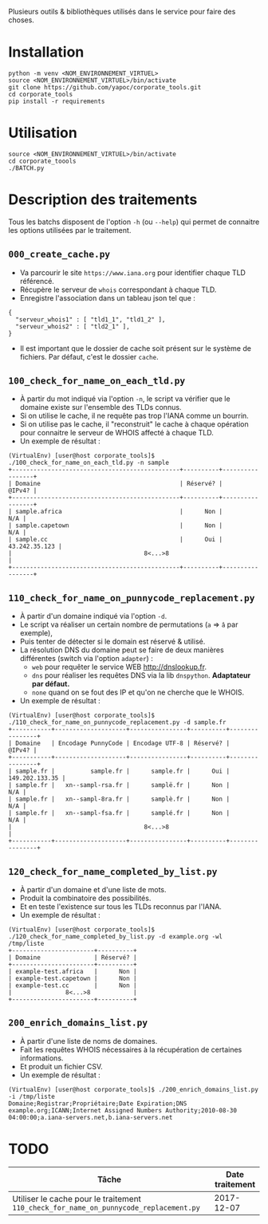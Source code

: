 Plusieurs outils & bibliothèques utilisés dans le service pour faire des choses.

# Installation
```
python -m venv <NOM_ENVIRONNEMENT_VIRTUEL>
source <NOM_ENVIRONNEMENT_VIRTUEL>/bin/activate
git clone https://github.com/yapoc/corporate_tools.git
cd corporate_tools
pip install -r requirements
```

# Utilisation
```
source <NOM_ENVIRONNEMENT_VIRTUEL>/bin/activate
cd corporate_toools
./BATCH.py
```

# Description des traitements
Tous les batchs disposent de l'option `-h` (ou `--help`) qui permet de connaitre les options utilisées par le traitement.

## `000_create_cache.py`
  * Va parcourir le site `https://www.iana.org` pour identifier chaque TLD référencé. 
  * Récupère le serveur de `whois` correspondant à  chaque TLD.
  * Enregistre l'association dans un tableau json tel que : 

```
{ 
  "serveur_whois1" : [ "tld1_1", "tld1_2" ],
  "serveur_whois2" : [ "tld2_1" ],
}
```
  * Il est important que le dossier de cache soit présent sur le système de fichiers. Par défaut, c'est le dossier `cache`.

## `100_check_for_name_on_each_tld.py`
  * À partir du mot indiqué via l'option `-n`, le script va vérifier que le domaine existe sur l'ensemble des TLDs connus.
  * Si on utilise le cache, il ne requête pas trop l'IANA comme un bourrin.
  * Si on utilise pas le cache, il "reconstruit" le cache à chaque opération pour connaitre le serveur de WHOIS affecté à chaque TLD.
  * Un exemple de résultat : 

```
(VirtualEnv) [user@host corporate_tools]$ ./100_check_for_name_on_each_tld.py -n sample
+-----------------------------------------------+----------+-----------------+
| Domaine                                       | Réservé? |          @IPv4? |
+-----------------------------------------------+----------+-----------------+
| sample.africa                                 |      Non |             N/A |
| sample.capetown                               |      Non |             N/A |
| sample.cc                                     |      Oui |   43.242.35.123 |
|                                     8<...>8                                |
+-----------------------------------------------+----------+-----------------+
```

## `110_check_for_name_on_punnycode_replacement.py`
  * À partir d'un domaine indiqué via l'option `-d`.
  * Le script va réaliser un certain nombre de permutations (`a` => `â` par exemple), 
  * Puis tenter de détecter si le domain est réservé & utilisé.
  * La résolution DNS du domaine peut se faire de deux manières différentes (switch via l'option `adapter`) : 
    * `web` pour requêter le service WEB http://dnslookup.fr.
    * `dns` pour réaliser les requêtes DNS via la lib `dnspython`. **Adaptateur par défaut.**
    * `none` quand on se fout des IP et qu'on ne cherche que le WHOIS.
  * Un exemple de résultat : 

```
(VirtualEnv) [user@host corporate_tools]$ ./110_check_for_name_on_punnycode_replacement.py -d sample.fr   
+-----------+--------------------+----------------+----------+----------------+
| Domaine   | Encodage PunnyCode | Encodage UTF-8 | Réservé? |         @IPv4? |
+-----------+--------------------+----------------+----------+----------------+
| sample.fr |          sample.fr |      sample.fr |      Oui | 149.202.133.35 |
| sample.fr |   xn--sampl-rsa.fr |      samplë.fr |      Non |            N/A |
| sample.fr |   xn--sampl-8ra.fr |      samplè.fr |      Non |            N/A |
| sample.fr |   xn--sampl-fsa.fr |      samplé.fr |      Non |            N/A |
|                                     8<...>8                                 |
+-----------+--------------------+----------------+----------+----------------+
```

## `120_check_for_name_completed_by_list.py`
  * À partir d'un domaine et d'une liste de mots.
  * Produit la combinatoire des possibilités.
  * Et en teste l'existence sur tous les TLDs reconnus par l'IANA.
  * Un exemple de résultat : 

```
(VirtualEnv) [user@host corporate_tools]$ ./120_check_for_name_completed_by_list.py -d example.org -wl /tmp/liste
+-----------------------+----------+
| Domaine               | Réservé? |
+-----------------------+----------+
| example-test.africa   |      Non |
| example-test.capetown |      Non |
| example-test.cc       |      Non |
|               8<...>8            |
+-----------------------+----------+
```

## `200_enrich_domains_list.py`
  * À partir d'une liste de noms de domaines.
  * Fait les requêtes WHOIS nécessaires à la récupération de certaines informations.
  * Et produit un fichier CSV.
  * Un exemple de résultat : 

```
(VirtualEnv) [user@host corporate_tools]$ ./200_enrich_domains_list.py -i /tmp/liste 
Domaine;Registrar;Propriétaire;Date Expiration;DNS
example.org;ICANN;Internet Assigned Numbers Authority;2010-08-30 04:00:00;a.iana-servers.net,b.iana-servers.net
```

# TODO 

| Tâche | Date traitement | 
|-------|-----------------|
| Utiliser le cache pour le traitement `110_check_for_name_on_punnycode_replacement.py` | 2017-12-07 |
